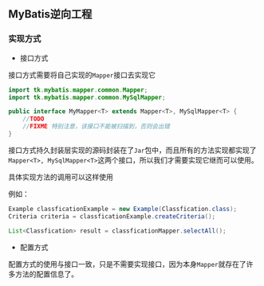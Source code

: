## MyBatis逆向工程

### 实现方式

- 接口方式

接口方式需要将自己实现的`Mapper`接口去实现它
```java
import tk.mybatis.mapper.common.Mapper;
import tk.mybatis.mapper.common.MySqlMapper;

public interface MyMapper<T> extends Mapper<T>, MySqlMapper<T> {
    //TODO
    //FIXME 特别注意，该接口不能被扫描到，否则会出错
}
```
接口方式持久封装层实现的源码封装在了`Jar`包中，而且所有的方法实现都实现了`Mapper<T>, MySqlMapper<T>`这两个接口，所以我们才需要实现它继而可以使用。

具体实现方法的调用可以这样使用

例如：
```java
Example classficationExample = new Example(Classfication.class);
Criteria criteria = classficationExample.createCriteria();

List<Classfication> result = classficationMapper.selectAll();
```

- 配置方式

配置方式的使用与接口一致，只是不需要实现接口，因为本身`Mapper`就存在了许多方法的配置信息了。



